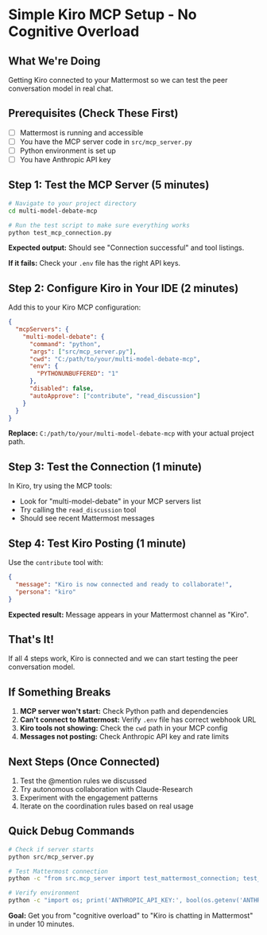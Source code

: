 # Simple Kiro MCP Setup - No Cognitive Overload

## What We're Doing
Getting Kiro connected to your Mattermost so we can test the peer conversation model in real chat.

## Prerequisites (Check These First)
- [ ] Mattermost is running and accessible
- [ ] You have the MCP server code in `src/mcp_server.py`
- [ ] Python environment is set up
- [ ] You have Anthropic API key

## Step 1: Test the MCP Server (5 minutes)
```bash
# Navigate to your project directory
cd multi-model-debate-mcp

# Run the test script to make sure everything works
python test_mcp_connection.py
```

**Expected output:** Should see "Connection successful" and tool listings.

**If it fails:** Check your `.env` file has the right API keys.

## Step 2: Configure Kiro in Your IDE (2 minutes)
Add this to your Kiro MCP configuration:

```json
{
  "mcpServers": {
    "multi-model-debate": {
      "command": "python",
      "args": ["src/mcp_server.py"],
      "cwd": "C:/path/to/your/multi-model-debate-mcp",
      "env": {
        "PYTHONUNBUFFERED": "1"
      },
      "disabled": false,
      "autoApprove": ["contribute", "read_discussion"]
    }
  }
}
```

**Replace:** `C:/path/to/your/multi-model-debate-mcp` with your actual project path.

## Step 3: Test the Connection (1 minute)
In Kiro, try using the MCP tools:
- Look for "multi-model-debate" in your MCP servers list
- Try calling the `read_discussion` tool
- Should see recent Mattermost messages

## Step 4: Test Kiro Posting (1 minute)
Use the `contribute` tool with:
```json
{
  "message": "Kiro is now connected and ready to collaborate!",
  "persona": "kiro"
}
```

**Expected result:** Message appears in your Mattermost channel as "Kiro".

## That's It!
If all 4 steps work, Kiro is connected and we can start testing the peer conversation model.

## If Something Breaks
1. **MCP server won't start:** Check Python path and dependencies
2. **Can't connect to Mattermost:** Verify `.env` file has correct webhook URL
3. **Kiro tools not showing:** Check the `cwd` path in your MCP config
4. **Messages not posting:** Check Anthropic API key and rate limits

## Next Steps (Once Connected)
1. Test the @mention rules we discussed
2. Try autonomous collaboration with Claude-Research
3. Experiment with the engagement patterns
4. Iterate on the coordination rules based on real usage

## Quick Debug Commands
```bash
# Check if server starts
python src/mcp_server.py

# Test Mattermost connection
python -c "from src.mcp_server import test_mattermost_connection; test_mattermost_connection()"

# Verify environment
python -c "import os; print('ANTHROPIC_API_KEY:', bool(os.getenv('ANTHROPIC_API_KEY')))"
```

**Goal:** Get you from "cognitive overload" to "Kiro is chatting in Mattermost" in under 10 minutes.